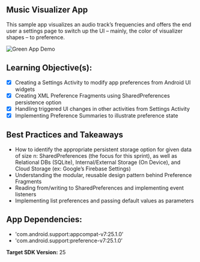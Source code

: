 ## Music Visualizer App 
This sample app visualizes an audio track’s frequencies and offers the end user a settings page to switch up the UI – mainly, the color of visualizer shapes – to preference.  


![Green App Demo](https://user-images.githubusercontent.com/7875284/38591485-f12be14e-3d04-11e8-8487-cd2625b861d9.gif)

## Learning Objective(s):

- [x] Creating a Settings Activity to modify app preferences from Android UI widgets
- [x] Creating XML Preference Fragments using SharedPreferences persistence option
- [x] Handling triggered UI changes in other activities from Settings Activity
- [x] Implementing Preference Summaries to illustrate preference state
 
## Best Practices and Takeaways 

-	How to identify the appropriate persistent storage option for given data of size n: SharedPreferences (the focus for this sprint), as well as Relational DBs (SQLite), Internal/External Storage (On Device), and Cloud Storage (ex: Google’s Firebase Settings) 
-	Understanding the modular, reusable design pattern behind Preference Fragments
-	Reading from/writing to SharedPreferences and implementing event listeners
-	Implementing list preferences and passing default values as parameters


## App Dependencies: 
-	'com.android.support:appcompat-v7:25.1.0’
-	'com.android.support:preference-v7:25.1.0’

**Target SDK Version:** 25

